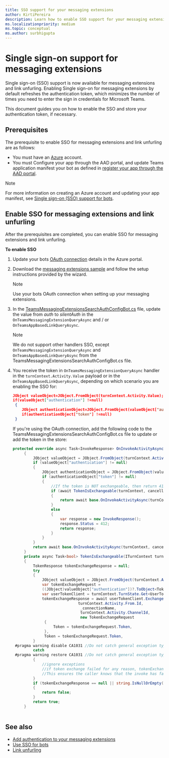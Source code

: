 ```yaml
---
title: SSO support for your messaging extensions
author: KirtiPereira
description: Learn how to enable SSO support for your messaging extensions with Code samples.
ms.localizationpriority: medium
ms.topic: conceptual
ms.author: surbhigupta
---
```


# Single sign-on support for messaging extensions
 
Single sign-on (SSO) support is now available for messaging extensions and link unfurling. Enabling Single sign-on for messaging extensions by default refreshes the authentication token, which minimizes the number of times you need to enter the sign in credentials for Microsoft Teams.

This document guides you on how to enable the SSO and store your authentication token, if necessary.

## Prerequisites

The prerequisite to enable SSO for messaging extensions and link unfurling are as follows:
* You must have an [Azure](https://azure.microsoft.com/free/) account.
* You must Configure your app through the AAD portal, and update Teams application manifest your bot as defined in [register your app through the AAD portal](../../bots/how-to/authentication/auth-aad-sso-bots.md#register-your-app-through-the-aad-portal).

> [!NOTE]
> For more information on creating an Azure account and updating your app manifest, see [Single sign-on (SSO) support for bots](../../bots/how-to/authentication/auth-aad-sso-bots.md).

## Enable SSO for messaging extensions and link unfurling

After the prerequisites are completed, you can enable SSO for messaging extensions and link unfurling.

**To enable SSO**
1. Update your bots [OAuth connection](../../bots/how-to/authentication/auth-aad-sso-bots.md#update-the-azure-portal-with-the-oauth-connection) details in the Azure portal.
2. Download the [messaging extensions sample](https://github.com/microsoft/BotBuilder-Samples/tree/main/samples/csharp_dotnetcore/52.teams-messaging-extensions-search-auth-config) and follow the setup instructions provided by the wizard.
   > [!NOTE]
   > Use your bots OAuth connection when setting up your messaging extensions.
3. In the [TeamsMessagingExtensionsSearchAuthConfigBot.cs](https://github.com/microsoft/BotBuilder-Samples/tree/main/samples/csharp_dotnetcore/52.teams-messaging-extensions-search-auth-config/Bots/TeamsMessagingExtensionsSearchAuthConfigBot.cs) file, update the value from *auth* to *silentAuth* in the `OnTeamsMessagingExtensionQueryAsync` and / or `OnTeamsAppBasedLinkQueryAsync`.  

    > [!NOTE]
    > We do not support other handlers SSO, except `OnTeamsMessagingExtensionQueryAsync` and `OnTeamsAppBasedLinkQueryAsync` from the TeamsMessagingExtensionsSearchAuthConfigBot.cs file.
   
4. You receive the token in `OnTeamsMessagingExtensionQueryAsync` handler in the `turnContext.Activity.Value` payload or in the `OnTeamsAppBasedLinkQueryAsync`, depending on which scenario you are enabling the SSO for:

    ```json
    JObject valueObject=JObject.FromObject(turnContext.Activity.Value);
    if(valueObject["authentication"] !=null)
     {
        JObject authenticationObject=JObject.FromObject(valueObject["authentication"]);
        if(authenticationObject["token"] !=null)
     }
    
     ```
  
    If you're using the OAuth connection, add the following code to the TeamsMessagingExtensionsSearchAuthConfigBot.cs file to update or add the token in the store:
    
   ```C#
   protected override async Task<InvokeResponse> OnInvokeActivityAsync(ITurnContext<IInvokeActivity> turnContext, CancellationToken cancellationToken)
        {
            JObject valueObject = JObject.FromObject(turnContext.Activity.Value);
            if (valueObject["authentication"] != null)
            {
                JObject authenticationObject = JObject.FromObject(valueObject["authentication"]);
                if (authenticationObject["token"] != null)
                {
                    //If the token is NOT exchangeable, then return 412 to require user consent
                    if (await TokenIsExchangeable(turnContext, cancellationToken))
                    {
                        return await base.OnInvokeActivityAsync(turnContext, cancellationToken).ConfigureAwait(false);
                    }
                    else
                    {
                        var response = new InvokeResponse();
                        response.Status = 412;
                        return response;
                    }
                }
            }
            return await base.OnInvokeActivityAsync(turnContext, cancellationToken).ConfigureAwait(false);
        }
        private async Task<bool> TokenIsExchangeable(ITurnContext turnContext, CancellationToken cancellationToken)
        {
            TokenResponse tokenExchangeResponse = null;
            try
            {
                JObject valueObject = JObject.FromObject(turnContext.Activity.Value);
                var tokenExchangeRequest =
                ((JObject)valueObject["authentication"])?.ToObject<TokenExchangeInvokeRequest>();
                var userTokenClient = turnContext.TurnState.Get<UserTokenClient>();
                tokenExchangeResponse = await userTokenClient.ExchangeTokenAsync(
                                turnContext.Activity.From.Id,
                                 _connectionName,
                                 turnContext.Activity.ChannelId,
                                 new TokenExchangeRequest
                 {
                     Token = tokenExchangeRequest.Token,
                 },
                 Token = tokenExchangeRequest.Token,
            }
    #pragma warning disable CA1031 //Do not catch general exception types (ignoring, see comment below)
            catch
    #pragma warning restore CA1031 //Do not catch general exception types
            {
                //ignore exceptions
                //if token exchange failed for any reason, tokenExchangeResponse above remains null, and a failure invoke response is sent to the caller.
                //This ensures the caller knows that the invoke has failed.
            }
            if (tokenExchangeResponse == null || string.IsNullOrEmpty(tokenExchangeResponse.Token))
            {
                return false;
            }
            return true;
        }
    
    ```    

## See also

* [Add authentication to your messaging extensions](add-authentication.md)
* [Use SSO for bots](../../bots/how-to/authentication/auth-aad-sso-bots.md)
* [Link unfurling](link-unfurling.md)
